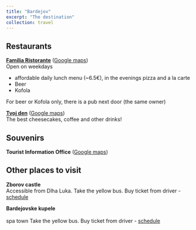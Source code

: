 ```yaml
---
title: "Bardejov"
excerpt: "The destination"
collection: travel
---
```


Restaurants
------

**[Familia Ristorante](https://familiaristorante.sk/index/)** ([Google maps](https://maps.app.goo.gl/hHo8StJcx3a3BUem7))
<br>
Open on weekdays
- affordable daily lunch menu (~6.5€), in the evenings pizza and a la carte
- Beer
- Kofola

For beer or Kofola only, there is a pub next door (the same owner)

**[Tvoj den](https://www.tvojden.sk/en/home/)** ([Google maps](https://maps.app.goo.gl/6VYtdQDEfaaaKEEc8))
<br>
The best cheesecakes, coffee and other drinks!

Souvenirs
--------

**Tourist Information Office** ([Google maps](https://maps.app.goo.gl/UbZNND6eaVe1atXTA))


Other places to visit
-----------
**Zborov castle** 
<br>
Accessible from Dlha Luka.
Take the yellow bus. Buy ticket from driver - [schedule](https://cp.sk/bardejov/spojenie/vysledky/?date=13.06.2025&time=12:00&f=SLOVENSK%C3%81-STANICA&fc=179003&t=DLH%C3%81%20L%C3%9AKA,MINER%C3%81LNA&tc=179003)

**Bardejovske kupele**  
<br>
spa town
Take the yellow bus. Buy ticket from driver -
[schedule](https://cp.sk/bardejov/spojenie/vysledky/?date=13.06.2025&time=12:00&f=SLOVENSK%C3%81-STANICA&fc=179003&t=BARDEJOV.K%C3%9APELE&tc=179003)
